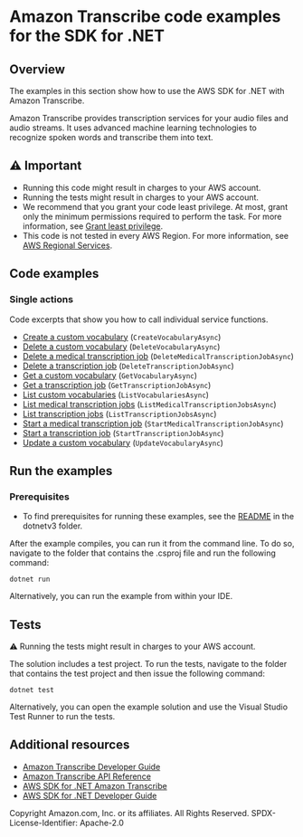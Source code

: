 # Amazon Transcribe code examples for the SDK for .NET

## Overview
The examples in this section show how to use the AWS SDK for .NET with Amazon Transcribe.

Amazon Transcribe provides transcription services for your audio files and audio streams. It uses advanced machine learning technologies to recognize spoken words and transcribe them into text.

## ⚠️ Important
* Running this code might result in charges to your AWS account.
* Running the tests might result in charges to your AWS account.
* We recommend that you grant your code least privilege. At most, grant only the minimum permissions required to perform the task. For more information, see [Grant least privilege](https://docs.aws.amazon.com/IAM/latest/UserGuide/best-practices.html#grant-least-privilege).
* This code is not tested in every AWS Region. For more information, see [AWS Regional Services](https://aws.amazon.com/about-aws/global-infrastructure/regional-product-services).

## Code examples

### Single actions
Code excerpts that show you how to call individual service functions.
* [Create a custom vocabulary](Actions/TranscribeWrapper.Vocabularies.cs) (`CreateVocabularyAsync`)
* [Delete a custom vocabulary](Actions/TranscribeWrapper.Vocabularies.cs) (`DeleteVocabularyAsync`)
* [Delete a medical transcription job](Actions/TranscribeWrapper.MedicalTranscriptions.cs) (`DeleteMedicalTranscriptionJobAsync`)
* [Delete a transcription job](Actions/TranscribeWrapper.cs) (`DeleteTranscriptionJobAsync`)
* [Get a custom vocabulary](Actions/TranscribeWrapper.Vocabularies.cs) (`GetVocabularyAsync`)
* [Get a transcription job](Actions/TranscribeWrapper.cs) (`GetTranscriptionJobAsync`)
* [List custom vocabularies](Actions/TranscribeWrapper.Vocabularies.cs) (`ListVocabulariesAsync`)
* [List medical transcription jobs](Actions/TranscribeWrapper.MedicalTranscriptions.cs) (`ListMedicalTranscriptionJobsAsync`)
* [List transcription jobs](Actions/TranscribeWrapper.cs) (`ListTranscriptionJobsAsync`)
* [Start a medical transcription job](Actions/TranscribeWrapper.MedicalTranscriptions.cs) (`StartMedicalTranscriptionJobAsync`)
* [Start a transcription job](Actions/TranscribeWrapper.cs) (`StartTranscriptionJobAsync`)
* [Update a custom vocabulary](Actions/TranscribeWrapper.Vocabularies.cs) (`UpdateVocabularyAsync`)

## Run the examples

### Prerequisites
* To find prerequisites for running these examples, see the
[README](../README.md#Prerequisites) in the dotnetv3 folder.

After the example compiles, you can run it from the command line. To do so,
navigate to the folder that contains the .csproj file and run the following
command:

```
dotnet run
```

Alternatively, you can run the example from within your IDE.

## Tests
⚠️ Running the tests might result in charges to your AWS account.

The solution includes a test project. To run the tests, navigate to the folder that contains the test project and then issue the following command:

```
dotnet test
```

Alternatively, you can open the example solution and use the Visual Studio Test Runner to run the tests.

## Additional resources
* [Amazon Transcribe Developer Guide](https://docs.aws.amazon.com/transcribe/latest/dg/index.html)
* [Amazon Transcribe API Reference](https://docs.aws.amazon.com/transcribe/latest/APIReference/index.html)
* [AWS SDK for .NET Amazon Transcribe](https://docs.aws.amazon.com/sdkfornet/v3/apidocs/items/TranscribeService/NTranscribeService.html)
* [AWS SDK for .NET Developer Guide](https://docs.aws.amazon.com/sdk-for-net/v3/developer-guide/welcome.html)

Copyright Amazon.com, Inc. or its affiliates. All Rights Reserved. SPDX-License-Identifier: Apache-2.0


